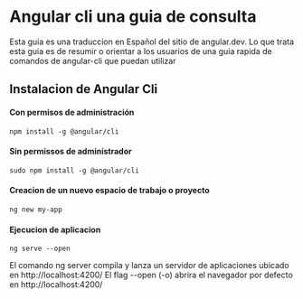 # Angular cli una guia de consulta

Esta guia es una traduccion en Español del sitio de angular.dev.
Lo que trata esta guia es de resumir o orientar a los usuarios de una guia rapida de comandos
de angular-cli que puedan utilizar

## Instalacion de Angular Cli

#### Con permisos de administración
~~~
npm install -g @angular/cli
~~~

#### Sin permissos de administrador
~~~
sudo npm install -g @angular/cli 
~~~

#### Creacion de un nuevo espacio de trabajo o proyecto
~~~
ng new my-app
~~~

#### Ejecucion de aplicacion
~~~
ng serve --open
~~~
El comando ng server compila y lanza un servidor de aplicaciones ubicado en  http://localhost:4200/
El flag --open (-o) abrira el navegador por defecto en http://localhost:4200/

